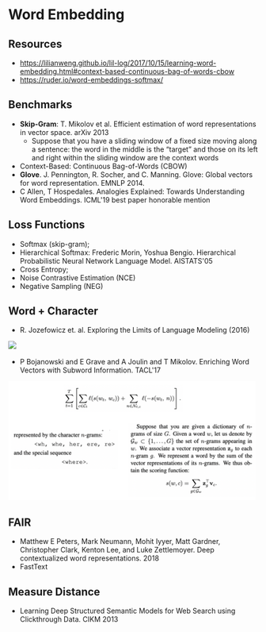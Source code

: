 # Word Embedding

## Resources
- https://lilianweng.github.io/lil-log/2017/10/15/learning-word-embedding.html#context-based-continuous-bag-of-words-cbow
- https://ruder.io/word-embeddings-softmax/

## Benchmarks
- **Skip-Gram**: T. Mikolov et al. Efficient estimation of word representations in vector space. arXiv 2013
	- Suppose that you have a sliding window of a fixed size moving along a sentence: the word in the middle is the “target” and those on its left and right within the sliding window are the context words
- Context-Based: Continuous Bag-of-Words (CBOW)
- **Glove**. J. Pennington, R. Socher, and C. Manning. Glove: Global vectors for word representation. EMNLP 2014.
- C Allen, T Hospedales. Analogies Explained: Towards Understanding Word Embeddings. ICML'19 best paper honorable mention

## Loss Functions
- Softmax (skip-gram);
- Hierarchical Softmax: Frederic Morin, Yoshua Bengio. Hierarchical Probabilistic Neural Network Language Model. AISTATS'05
- Cross Entropy;
- Noise Contrastive Estimation (NCE)
- Negative Sampling (NEG)

## Word + Character
- R. Jozefowicz et. al. Exploring the Limits of Language Modeling (2016)
<img src = '/Weak-Unsupervised/images/limit-lm.png' width = '500px'>

- P Bojanowski and E Grave and A Joulin and T Mikolov. Enriching Word Vectors with Subword Information. TACL'17
<img src = '/Weak-Unsupervised/images/fastText.png' width = '500px'>

## FAIR
- Matthew E Peters, Mark Neumann, Mohit Iyyer, Matt Gardner, Christopher Clark, Kenton Lee, and Luke Zettlemoyer. Deep contextualized word representations. 2018
- FastText

## Measure Distance
- Learning Deep Structured Semantic Models for Web Search using Clickthrough Data. CIKM 2013
